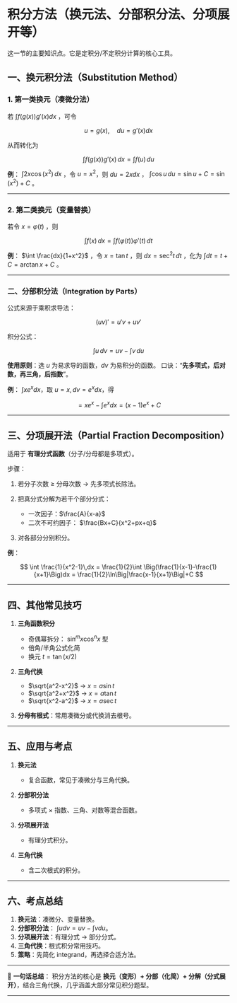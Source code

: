 # 积分方法（换元法、分部积分法、分项展开等）
这一节的主要知识点。它是定积分/不定积分计算的核心工具。


## 一、换元积分法（Substitution Method）

### 1. 第一类换元（凑微分法）

若 $\int f(g(x))g'(x)dx$ ，可令

$$
u=g(x),\quad du=g'(x)dx
$$

从而转化为

$$
\int f(g(x))g'(x)\,dx = \int f(u)\,du
$$

**例**：
$\int 2x\cos(x^2)\,dx$ ，令 $u=x^2$，则 $du=2x dx$ ，
$\int \cos u\,du=\sin u+C=\sin(x^2)+C$ 。

---

### 2. 第二类换元（变量替换）

若令 $x=\varphi(t)$ ，则

$$
\int f(x)\,dx = \int f(\varphi(t))\varphi'(t)\,dt
$$

**例**：
$\int \frac{dx}{1+x^2}$ ，令 $x=\tan t$ ，则 $dx=\sec^2 t\,dt$ ，化为 $\int dt = t+C=\arctan x+C$ 。

---

### 二、分部积分法（Integration by Parts）

公式来源于乘积求导法：

$$
(uv)'=u'v+uv'
$$

积分公式：

$$
\int u\,dv = uv - \int v\,du
$$

**使用原则**：选 $u$ 为易求导的函数，$dv$ 为易积分的函数。
口诀：“**先多项式，后对数，再三角，后指数**”。

**例**：
$\int x e^x dx$，取 $u=x, dv=e^x dx$，得

$$
= x e^x - \int e^x dx = (x-1)e^x+C
$$

---

## 三、分项展开法（Partial Fraction Decomposition）

适用于 **有理分式函数**（分子/分母都是多项式）。

步骤：

1. 若分子次数 ≥ 分母次数 → 先多项式长除法。
2. 把真分式分解为若干个部分分式：

   * 一次因子：$\frac{A}{x-a}$
   * 二次不可约因子： $\frac{Bx+C}{x^2+px+q}$
3. 对各部分分别积分。

**例**：

$$
\int \frac{1}{x^2-1}\,dx = \frac{1}{2}\int \Big(\frac{1}{x-1}-\frac{1}{x+1}\Big)dx = \frac{1}{2}\ln\Big|\frac{x-1}{x+1}\Big|+C
$$

---

## 四、其他常见技巧

1. **三角函数积分**

   * 奇偶幂拆分： $\sin^m x\cos^n x$ 型
   * 倍角/半角公式化简
   * 换元 $t=\tan(x/2)$

2. **三角代换**

   * $\sqrt{a^2-x^2}$ → $x=a\sin t$
   * $\sqrt{a^2+x^2}$ → $x=a\tan t$
   * $\sqrt{x^2-a^2}$ → $x=a\sec t$

3. **分母有根式**：常用凑微分或代换消去根号。

---

## 五、应用与考点

1. **换元法**

   * 复合函数，常见于凑微分与三角代换。
2. **分部积分法**

   * 多项式 × 指数、三角、对数等混合函数。
3. **分项展开法**

   * 有理分式积分。
4. **三角代换**

   * 含二次根式的积分。

---

## 六、考点总结

1. **换元法**：凑微分、变量替换。
2. **分部积分法**： $\int u dv = uv - \int v du$。
3. **分项展开法**：有理分式 → 部分分式。
4. **三角代换**：根式积分常用技巧。
5. **策略**：先简化 integrand，再选择合适方法。

---

📌 **一句话总结**：
积分方法的核心是 **换元（变形）+ 分部（化简）+ 分解（分式展开）**，结合三角代换，几乎涵盖大部分常见积分题型。

---



